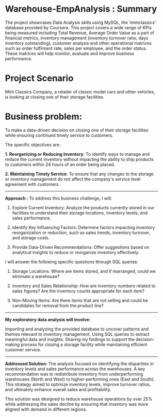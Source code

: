 # Warehouse-EmpAnalysis : Summary

The project showcases Data Analysis skills using MySQL, the ‘mintclassics’ database provided by Coursera. 
This project covers a wide range of KPIs being measured including Total Revenue, Average Order Value as a part of financial metrics, inventory management (inventory turnover ratio, days inventory outstanding), customer analysis and other operational matrices such as order fulfilment rate, sales per employee, and the order status. These matrices will help monitor, evaluate and improve business performance.

# Project Scenario

Mint Classics Company, a retailer of classic model cars and other vehicles, is looking at closing one of their storage facilities.

# Business problem:
To make a data-driven decision on closing one of their storage facilities while ensuring continued timely service to customers. 

The specific objectives are:

**1. Reorganizing or Reducing Inventory**: To identify ways to manage and reduce the current inventory without impacting the ability to ship products to customers within 24 hours of an order being placed.

**2. Maintaining Timely Service**: To ensure that any changes to the storage or inventory management do not affect the company's service level agreement with customers.

-------------------------------------------------------------------------------------------------------------------------------------------
**Approach :**
To address this business challenge, I will:

1. Explore Current Inventory: Analyze the products currently stored in our facilities to understand their storage locations, inventory levels, and sales performance.

2. Identify Key Influencing Factors: Determine factors impacting inventory reorganization or reduction, such as sales trends, inventory turnover, and storage costs.

3. Provide Data-Driven Recommendations: Offer suggestions based on analytical insights to reduce or reorganize inventory effectively.

I will answer the following specific questions through SQL queries:

1. Storage Locations: Where are items stored, and if rearranged, could we eliminate a warehouse?

2. Inventory and Sales Relationship: How are inventory numbers related to sales figures? Are the inventory counts appropriate for each item?

3. Non-Moving Items: Are there items that are not selling and could be candidates for removal from the product line?

-------------------------------------------------------------------------------------------------------------------------------------------



**My exploratory data analysis will involve:**

Importing and analyzing the provided database to uncover patterns and themes relevant to inventory management.
Using SQL queries to extract meaningful data and insights.
Sharing my findings to support the decision-making process for closing a storage facility while maintaining efficient customer service.

-------------------------------------------------------------------------------------------------------------------------------------------
**Addressed Solution:**
The analysis focused on identifying the disparities in inventory levels and sales performance across the warehouses. A key recommendation was to redistribute inventory from underperforming warehouses (North and West) to higher-performing ones (East and South). This strategy aimed to optimize inventory levels, improve turnover ratios, and ultimately enhance overall sales and profitability.

This solution was designed to reduce warehouse operations by over 25% while addressing the sales decline by ensuring that inventory was more aligned with demand in different regions.
